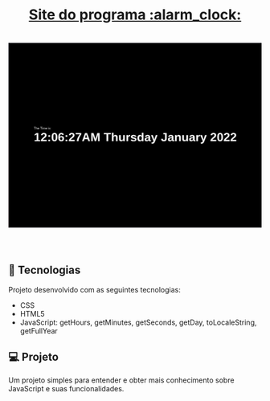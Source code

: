 <h1 align="center">
  <a href="https://samucatezu.github.io/jsClock/">Site do programa :alarm_clock: </a>
</h1>

<h1 align="center">
  <img alt="jsclock" title="jsclock" src="./.github/example.png"  />
</h1>

<br/>

## 🚀 Tecnologias
Projeto desenvolvido com as seguintes tecnologias:

- CSS
- HTML5
- JavaScript: getHours, getMinutes, getSeconds, getDay, toLocaleString, getFullYear


## 💻 Projeto

Um projeto simples para entender e obter mais conhecimento sobre JavaScript e suas funcionalidades.
